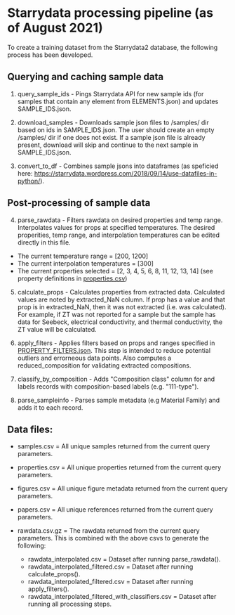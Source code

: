 # Starrydata processing pipeline (as of August 2021)

To create a training dataset from the Starrydata2 database, the following process has been developed.

## Querying and caching sample data
1. query_sample_ids - Pings Starrydata API for new sample ids (for samples that contain any element from ELEMENTS.json) and updates SAMPLE_IDS.json.

2. download_samples - Downloads sample json files to /samples/ dir based on ids in SAMPLE_IDS.json. The user should create an empty /samples/ dir if one does not exist. If a sample json file is already present, download will skip and continue to the next sample in SAMPLE_IDS.json.

3. convert_to_df - Combines sample jsons into dataframes (as speficied here: https://starrydata.wordpress.com/2018/09/14/use-datafiles-in-python/).


## Post-processing of sample data
4. parse_rawdata - Filters rawdata on desired properties and temp range. Interpolates values for props at specified temperatures. The desired properities, temp range, and interpolation temperatures can be edited directly in this file.
- The current temperature range = [200, 1200]
- The current interpolation temperatures = [300]
- The current properties selected = [2, 3, 4, 5, 6, 8, 11, 12, 13, 14] (see property definitions in [properties.csv](https://github.com/CitrineInformatics/sl_discovery/blob/main/starrydata_processing/data/properties.csv))

5. calculate_props - Calculates properties from extracted data. Calculated values are noted by extracted_NaN column. If prop has a value and that prop is in extracted_NaN, then it was not extracted (i.e. was calculated). For example, if ZT was not reported for a sample but the sample has data for Seebeck, electrical conductivity, and thermal conductivity, the ZT value will be calculated.

6. apply_filters - Applies filters based on props and ranges specified in [PROPERTY_FILTERS.json](https://github.com/CitrineInformatics/sl_discovery/blob/main/starrydata_processing/processing_functions/PROPERTY_FILTERS.json). This step is intended to reduce potential outliers and errorneous data points. Also computes a reduced_composition for validating extracted compositions.

7. classify_by_composition - Adds "Composition class" column for and labels records with composition-based labels (e.g. "111-type").

8. parse_sampleinfo - Parses sample metadata (e.g Material Family) and adds it to each record.

## Data files:

- samples.csv = All unique samples returned from the current query parameters.
- properties.csv = All unique properties returned from the current query parameters.
- figures.csv = All unique figure metadata returned from the current query parameters.
- papers.csv = All unique references returned from the current query parameters.

- rawdata.csv.gz = The rawdata returned from the current query parameters. This is combined with the above csvs to generate the following:
    - rawdata_interpolated.csv = Dataset after running parse_rawdata().
    - rawdata_interpolated_filtered.csv = Dataset after running calculate_props(). 
    - rawdata_interpolated_filtered.csv = Dataset after running apply_filters().
    - rawdata_interpolated_filtered_with_classifiers.csv = Dataset after running all processing steps.
